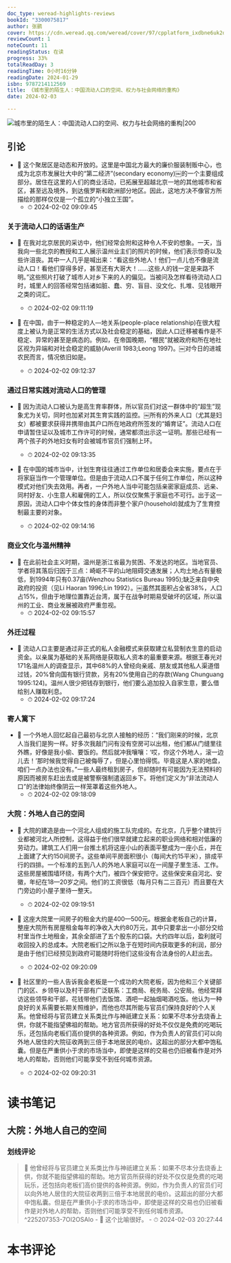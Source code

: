 ```yaml
---
doc_type: weread-highlights-reviews
bookId: "3300075817"
author: 张鹂
cover: https://cdn.weread.qq.com/weread/cover/97/cpplatform_ixdbne6uk2dasdttwcc9t4/t7_cpplatform_ixdbne6uk2dasdttwcc9t41698638481.jpg
reviewCount: 1
noteCount: 11
readingStatus: 在读
progress: 33%
totalReadDay: 3
readingTime: 0小时16分钟
readingDate: 2024-01-29
isbn: 9787214112569
title: 《城市里的陌生人：中国流动人口的空间、权力与社会网络的重构》
date: 2024-02-03

---
```


![ 城市里的陌生人：中国流动人口的空间、权力与社会网络的重构|200](https://cdn.weread.qq.com/weread/cover/97/cpplatform_ixdbne6uk2dasdttwcc9t4/t7_cpplatform_ixdbne6uk2dasdttwcc9t41698638481.jpg)


## 引论


- 📌 这个聚居区是动态和开放的。这里是中国北方最大的廉价服装制贩中心，也成为北京市发展壮大中的“第二经济”(secondary economy)￼的一个主要组成部分。居住在这里的人们的商业活动，已拓展至超越北京一地的其他城市和省区，甚至远及境外，到达俄罗斯和欧洲部分地区。因此，这地方决不像官方所描绘的那样仅仅是一个孤立的“小独立王国”。 
    - ⏱ 2024-02-02 09:09:45 
### 关于流动人口的话语生产


- 📌 在我对北京居民的采访中，他们经常会附和这种令人不安的想象。一天，当我向一些北京的教授和工人展示温州业主们的照片的时候，他们表示惊奇以及些许沮丧。其中一人几乎是喊出来：“看这些外地人！他们一点儿也不像是流动人口！看他们穿得多好，甚至还有大哥大！……这些人的钱一定是来路不明。”这些照片打破了城市人对乡下来的人的偏见。当被问及怎样看待流动人口时，城里人的回答经常包括诸如脏、蠢、穷、盲目、没文化、扎堆、见钱眼开之类的词汇。 
    - ⏱ 2024-02-02 09:11:19 

- 📌 在中国，由于一种稳定的人—地关系(people-place relationship)在很大程度上被认为是正常的生活方式以及社会稳定的基础，因此人口迁移被看作是不稳定、异常的甚至是病态的。例如，在帝国晚期，“棚民”就被政府和所在地社区视为异端和对社会稳定的威胁(Averill 1983;Leong 1997)。￼对今日的进城农民而言，情况依旧如是。 
    - ⏱ 2024-02-02 09:12:37 
### 通过日常实践对流动人口的管理


- 📌 因为流动人口被认为是高生育率群体，所以官员们对这一群体中的“超生”现象尤为关切，同时也加紧对其生育实践的监控。￼所有的外来人口（尤其是妇女）都被要求获得并携带由其户口所在地政府所签发的“婚育证”。流动人口在申请暂住证以及城市工作许可的时候，通常都须出示这一证明。那些已经有一两个孩子的外地妇女有时会被城市官员们强制上环。 
    - ⏱ 2024-02-02 09:13:35 

- 📌 在中国的城市当中，计划生育往往通过工作单位和居委会来实施，要点在于将家庭当作一个管理单位。但是由于流动人口不属于任何工作单位，所以这种模式对他们失去效用。再者，一户外地人当中可能包括亲密家庭成员、远亲、同村好友、小生意人和雇佣的工人，所以仅仅聚焦于家庭也不可行。出于这一原因，流动人口中个体女性的身体而非整个家户(household)就成为了生育控制最主要的对象。 
    - ⏱ 2024-02-02 09:14:16 
### 商业文化与温州精神


- 📌 在此前社会主义时期，温州是浙江省最为贫困、不发达的地区。当地官员、学者将其落后归因于三点：崎岖不平的山地阻碍交通发展；人均土地占有量极低，到1994年只有0.37亩(Wenzhou Statistics Bureau 1995);缺乏来自中央政府的投资（见Li Haoran 1996;Lin 1992）。￼虽然其面积占全省38%，人口占15%，但由于地理位置靠近台湾，属于在战争时期易受破坏的区域，所以温州的工业、商业发展被政府严重忽视。 
    - ⏱ 2024-02-02 09:15:57 
### 外迁过程


- 📌 流动人口主要是通过非正式的私人金融模式来获取建立私营制衣生意的启动资金。以亲属为基础的关系网络是获取私人资本的最重要来源。根据王春光对171名温州人的调查显示，其中68%的人曾经向亲戚、朋友或其他私人渠道借过钱，20%曾向国有银行贷款，另有20%使用自己的存款(Wang Chunguang 1995:124)。温州人很少把钱存到银行，他们要么追加投入自家生意，要么借给别人赚取利息。 
    - ⏱ 2024-02-02 09:17:24 
### 寄人篱下


- 📌 一个外地人回忆起自己最初与北京人接触的经历：“我们刚来的时候，北京人当我们是狗一样。好多次我敲门问有没有空房可以出租，他们都从门缝里往外瞧，好像是我小偷、要饭的。然后就冲我嚷嚷：‘哎，你这个外地人，滚一边儿去！’那时候我觉得自己被侮辱了，但是心里怕得慌。毕竟这是人家的地盘，咱们一点办法也没有。”一些人最终租到房子，但却随时有可能因为无法预料的原因而被房东赶出去或是被警察强制遣返回乡下。将他们定义为“非法流动人口”的法律始终像阴云一样笼罩着这些外地人。 
    - ⏱ 2024-02-02 09:18:09 
### 大院：外地人自己的空间


- 📌 大院的建造是由一个河北人组成的施工队完成的。在北京，几乎整个建筑行业都被河北人所控制，这得益于他们很早就建立起来的职业网络和相对低廉的劳动力。建筑工人们用一台推土机将这座小山的表面平整成为一座小丘，并在上面建了大约150间房子。这些单间平房面积很小（每间大约15平米），排成平行的四排。一个标准的五到八人的外地人家庭可以在一间屋子里生活、工作。这些房屋被围墙环绕，有两个大门，被四个保安把守。这些保安来自河北、安徽，年纪在18—20岁之间。他们的工资很低（每月只有二三百元）而且要在大门旁边的小屋子里待一整天。 
    - ⏱ 2024-02-02 09:19:51 

- 📌 这座大院里一间房子的租金大约是400—500元。根据金老板自己的计算，整座大院所有房屋租金每年的净收入大约80万元，其中只要拿出一小部分交给村里当作土地租金，其余全部进了五个股东的口袋。大约四年以后，盈利就可收回投入的总成本。大院老板们之所以急于在短时间内获取更多的利润，部分是由于他们已经预见到政府可能随时将他们这些没有合法身份的人赶出去。 
    - ⏱ 2024-02-02 09:20:09 

- 📌 社区里的一些人告诉我金老板是一个成功的大院老板，因为他和三个关键部门的区、乡领导以及村干部有广泛联系：工商局、税务局、公安局。他经常拜访这些领导和干部，花钱带他们去饭馆、酒吧一起抽烟喝酒吃饭。他认为一种良好的关系需要长期关照维护，而他也尽其所能与官员们保持良好的个人关系。他曾经将与官员建立关系类比作与神祇建立关系：如果不尽本分去烧香上供，你就不能指望佛祖的帮助。地方官员所获得的好处不仅仅是免费的吃喝玩乐，还包括向老板们高价提供的各种资源。例如，作为负责人的官员们可以向外地人居住的大院征收两到三倍于本地居民的电价。这超出的部分大都中饱私囊。但是在严重供小于求的市场当中，即使是这样的交易也仍旧被看作是对外地人的帮助，否则他们可能享受不到任何城市资源。 
    - ⏱ 2024-02-02 09:20:31 

# 读书笔记

## 大院：外地人自己的空间

### 划线评论
> 📌 他曾经将与官员建立关系类比作与神祇建立关系：如果不尽本分去烧香上供，你就不能指望佛祖的帮助。地方官员所获得的好处不仅仅是免费的吃喝玩乐，还包括向老板们高价提供的各种资源。例如，作为负责人的官员们可以向外地人居住的大院征收两到三倍于本地居民的电价。这超出的部分大都中饱私囊。但是在严重供小于求的市场当中，即使是这样的交易也仍旧被看作是对外地人的帮助，否则他们可能享受不到任何城市资源。  ^225207353-7OI2OSAIo
    - 💭 这个比喻很好。
    - ⏱ 2024-02-03 20:27:44
   

# 本书评论
